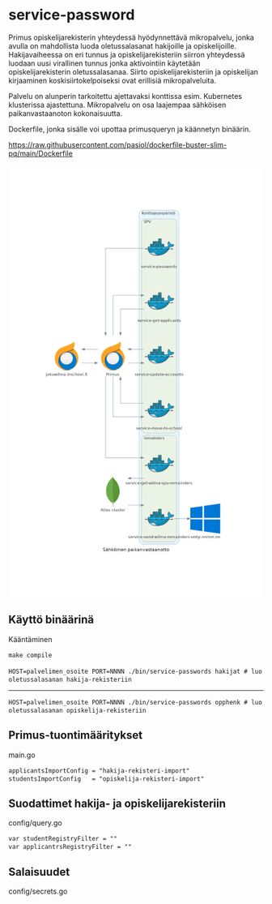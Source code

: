 # service-password

Primus opiskelijarekisterin yhteydessä hyödynnettävä mikropalvelu, jonka avulla on mahdollista luoda oletussalasanat hakijoille ja opiskelijoille. Hakijavaiheessa on eri tunnus ja opiskelijarekisteriin siirron yhteydessä luodaan uusi virallinen tunnus jonka aktivointiin käytetään opiskelijarekisterin oletussalasanaa. Siirto opiskelijarekisteriin ja opiskelijan kirjaaminen koskisiirtokelpoiseksi ovat erillisiä mikropalveluita.

Palvelu on alunperin tarkoitettu ajettavaksi konttissa esim. Kubernetes klusterissa ajastettuna. Mikropalvelu on osa laajempaa sähköisen paikanvastaanoton kokonaisuutta.

Dockerfile, jonka sisälle voi upottaa primusqueryn ja käännetyn binäärin.

https://raw.githubusercontent.com/pasiol/dockerfile-buster-slim-pq/main/Dockerfile

![kaavio](images/sähköinen_paikanvastaanotto.png)

## Käyttö binäärinä

Kääntäminen

    make compile

    HOST=palvelimen_osoite PORT=NNNN ./bin/service-passwords hakijat # luo oletussalasanan hakija-rekisteriin
---
    HOST=palvelimen_osoite PORT=NNNN ./bin/service-passwords opphenk # luo oletussalasanan opiskelija-rekisteriin


## Primus-tuontimääritykset

main.go

    applicantsImportConfig = "hakija-rekisteri-import"
	studentsImportConfig   = "opiskelija-rekisteri-import"

## Suodattimet hakija- ja opiskelijarekisteriin

config/query.go

    var studentRegistryFilter = ""
    var applicantrsRegistryFilter = ""

## Salaisuudet

config/secrets.go